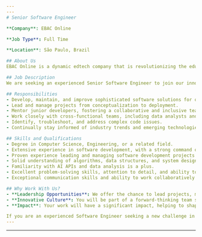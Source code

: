 ```yaml
---
---
# Senior Software Engineer

**Company**: EBAC Online

**Job Type**: Full Time

**Location**: São Paulo, Brazil

## About Us
EBAC Online is a dynamic edtech company that is revolutionizing the education landscape through the application of cutting-edge technology. We are passionate about providing accessible, interactive, and effective learning solutions that captivate students and transform the learning experience.

## Job Description
We are seeking an experienced Senior Software Engineer to join our innovative software development team. The ideal candidate will have a robust background in software development, with a proven ability to lead projects and mentor junior team members.

## Responsibilities
- Develop, maintain, and improve sophisticated software solutions for our edtech platform.
- Lead and manage projects from conceptualization to deployment.
- Mentor junior developers, fostering a collaborative and inclusive team environment.
- Work closely with cross-functional teams, including data analysts and UX designers.
- Identify, troubleshoot, and address complex code issues.
- Continually stay informed of industry trends and emerging technologies.

## Skills and Qualifications
- Degree in Computer Science, Engineering, or a related field.
- Extensive experience in software development, with a strong command of Python and other relevant programming languages.
- Proven experience leading and managing software development projects.
- Solid understanding of algorithms, data structures, and system design.
- Familiarity with AI APIs and data analysis is a plus.
- Excellent problem-solving skills, attention to detail, and ability to think critically.
- Exceptional communication skills and ability to work collaboratively in a team environment.

## Why Work With Us?
- **Leadership Opportunities**: We offer the chance to lead projects, mentor junior team members, and contribute to the strategic direction of our software development efforts.
- **Innovative Culture**: You will be part of a forward-thinking team shaping the future of edtech.
- **Impact**: Your work will have a significant impact, helping to shape educational experiences for students worldwide.

If you are an experienced Software Engineer seeking a new challenge in the edtech sector, we would love to hear from you.
---
```

---
